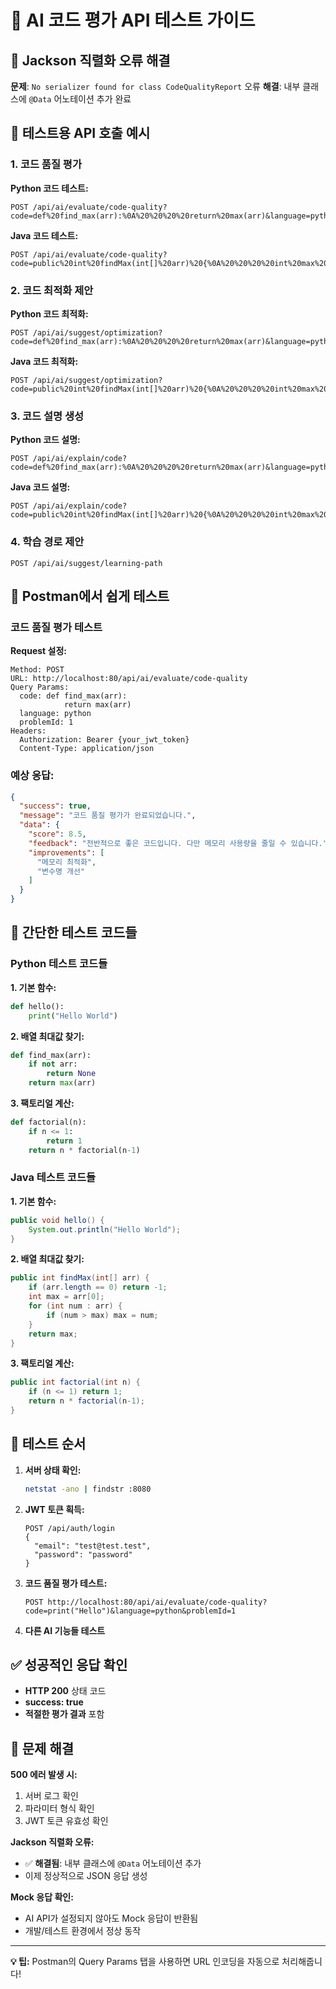 # 🧪 **AI 코드 평가 API 테스트 가이드**

## 🚨 **Jackson 직렬화 오류 해결**

**문제**: `No serializer found for class CodeQualityReport` 오류
**해결**: 내부 클래스에 `@Data` 어노테이션 추가 완료

## 🎯 **테스트용 API 호출 예시**

### **1. 코드 품질 평가**

**Python 코드 테스트:**
```http
POST /api/ai/evaluate/code-quality?code=def%20find_max(arr):%0A%20%20%20%20return%20max(arr)&language=python&problemId=1
```

**Java 코드 테스트:**
```http
POST /api/ai/evaluate/code-quality?code=public%20int%20findMax(int[]%20arr)%20{%0A%20%20%20%20int%20max%20=%20arr[0];%0A%20%20%20%20for%20(int%20i%20=%201;%20i%20<%20arr.length;%20i++)%20{%0A%20%20%20%20%20%20%20%20if%20(arr[i]%20>%20max)%20max%20=%20arr[i];%0A%20%20%20%20}%0A%20%20%20%20return%20max;%0A}&language=java&problemId=1
```

### **2. 코드 최적화 제안**

**Python 코드 최적화:**
```http
POST /api/ai/suggest/optimization?code=def%20find_max(arr):%0A%20%20%20%20return%20max(arr)&language=python&problemId=1
```

**Java 코드 최적화:**
```http
POST /api/ai/suggest/optimization?code=public%20int%20findMax(int[]%20arr)%20{%0A%20%20%20%20int%20max%20=%20arr[0];%0A%20%20%20%20for%20(int%20i%20=%201;%20i%20<%20arr.length;%20i++)%20{%0A%20%20%20%20%20%20%20%20if%20(arr[i]%20>%20max)%20max%20=%20arr[i];%0A%20%20%20%20}%0A%20%20%20%20return%20max;%0A}&language=java&problemId=1
```

### **3. 코드 설명 생성**

**Python 코드 설명:**
```http
POST /api/ai/explain/code?code=def%20find_max(arr):%0A%20%20%20%20return%20max(arr)&language=python
```

**Java 코드 설명:**
```http
POST /api/ai/explain/code?code=public%20int%20findMax(int[]%20arr)%20{%0A%20%20%20%20int%20max%20=%20arr[0];%0A%20%20%20%20for%20(int%20i%20=%201;%20i%20<%20arr.length;%20i++)%20{%0A%20%20%20%20%20%20%20%20if%20(arr[i]%20>%20max)%20max%20=%20arr[i];%0A%20%20%20%20}%0A%20%20%20%20return%20max;%0A}&language=java
```

### **4. 학습 경로 제안**

```http
POST /api/ai/suggest/learning-path
```

## 📝 **Postman에서 쉽게 테스트**

### **코드 품질 평가 테스트**

**Request 설정:**
```
Method: POST
URL: http://localhost:80/api/ai/evaluate/code-quality
Query Params:
  code: def find_max(arr):
            return max(arr)
  language: python
  problemId: 1
Headers:
  Authorization: Bearer {your_jwt_token}
  Content-Type: application/json
```

### **예상 응답:**
```json
{
  "success": true,
  "message": "코드 품질 평가가 완료되었습니다.",
  "data": {
    "score": 8.5,
    "feedback": "전반적으로 좋은 코드입니다. 다만 메모리 사용량을 줄일 수 있습니다.",
    "improvements": [
      "메모리 최적화",
      "변수명 개선"
    ]
  }
}
```

## 🧪 **간단한 테스트 코드들**

### **Python 테스트 코드들**

**1. 기본 함수:**
```python
def hello():
    print("Hello World")
```

**2. 배열 최대값 찾기:**
```python
def find_max(arr):
    if not arr:
        return None
    return max(arr)
```

**3. 팩토리얼 계산:**
```python
def factorial(n):
    if n <= 1:
        return 1
    return n * factorial(n-1)
```

### **Java 테스트 코드들**

**1. 기본 함수:**
```java
public void hello() {
    System.out.println("Hello World");
}
```

**2. 배열 최대값 찾기:**
```java
public int findMax(int[] arr) {
    if (arr.length == 0) return -1;
    int max = arr[0];
    for (int num : arr) {
        if (num > max) max = num;
    }
    return max;
}
```

**3. 팩토리얼 계산:**
```java
public int factorial(int n) {
    if (n <= 1) return 1;
    return n * factorial(n-1);
}
```

## 🎯 **테스트 순서**

1. **서버 상태 확인:**
   ```bash
   netstat -ano | findstr :8080
   ```

2. **JWT 토큰 획득:**
   ```http
   POST /api/auth/login
   {
     "email": "test@test.test",
     "password": "password"
   }
   ```

3. **코드 품질 평가 테스트:**
   ```http
   POST http://localhost:80/api/ai/evaluate/code-quality?code=print("Hello")&language=python&problemId=1
   ```

4. **다른 AI 기능들 테스트**

## ✅ **성공적인 응답 확인**

- **HTTP 200** 상태 코드
- **success: true**
- **적절한 평가 결과** 포함

## 🚨 **문제 해결**

**500 에러 발생 시:**
1. 서버 로그 확인
2. 파라미터 형식 확인
3. JWT 토큰 유효성 확인

**Jackson 직렬화 오류:**
- ✅ **해결됨**: 내부 클래스에 `@Data` 어노테이션 추가
- 이제 정상적으로 JSON 응답 생성

**Mock 응답 확인:**
- AI API가 설정되지 않아도 Mock 응답이 반환됨
- 개발/테스트 환경에서 정상 동작

---

**💡 팁:** Postman의 Query Params 탭을 사용하면 URL 인코딩을 자동으로 처리해줍니다! 